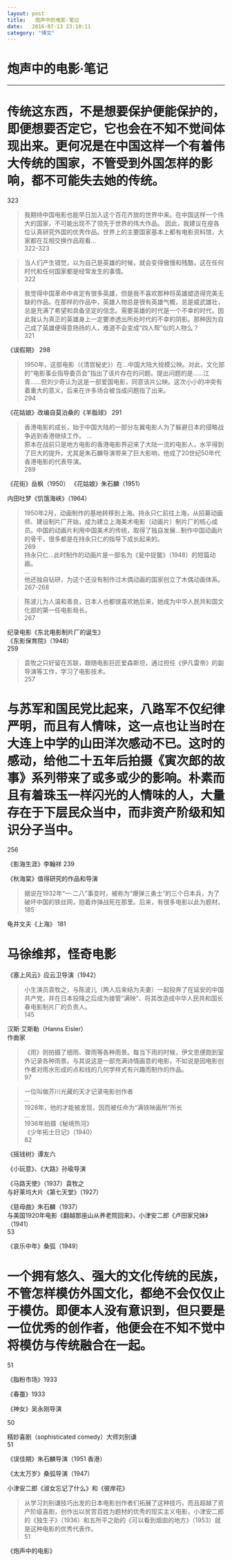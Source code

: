 ```yaml
---
layout: post
title:   炮声中的电影·笔记
date:   2016-07-13 23:10:11
category: "博文"
---
```

# 炮声中的电影·笔记

***


# 传统这东西，不是想要保护便能保护的，即便想要否定它，它也会在不知不觉间体现出来。更何况是在中国这样一个有着伟大传统的国家，不管受到外国怎样的影响，都不可能失去她的传统。  
323



>我期待中国电影也能早日加入这个百花齐放的世界中来。在中国这样一个伟大的国家，不可能出现不了领先于世界的伟大作品。
因此，我建议在座各位认真研究外国的优秀作品。世界上的主要国家基本上都有电影资料馆，大家都在互相交换作品观看…  
322-323



>当人们产生错觉，以为自己是英雄的时候，就会变得傲慢和残酷，这在任何时代和任何国家都是经常发生的事情。  
322




>我觉得中国革命中肯定有很多英雄，但是我不喜欢那种将英雄塑造得完美无缺的作品。在那样的作品中，英雄人物总是很有英雄气概，总是威武雄壮，总是充满了希望和具备坚定的信念。需要英雄的时代是一个不幸的时代，因此我认为真正的英雄身上一定要渗透出所处时代的不幸的阴影。那种因为自己成了英雄便得意扬扬的人，难道不会变成“四人帮”似的人物么？  
321




《误假期》
298

>1950年，这部电影（《清宫秘史》）在…中国大陆大规模公映。对此，文化部的“电影事业指导委员会”指出了该片存在的问题。提出问题的是……江青……但刘少奇认为这是一部爱国电影，同意该片公映。这次小小的冲突有着重大的意义，后来在许多场合被当成问题指了出来。    
294




《花姑娘》改编自莫泊桑的《羊脂球》
291




>香港电影的成长，始于中国大陆的一部分左翼电影人为了躲避日本的侵略战争逃到香港继续工作。
…  
原本在战前只是地方电影的香港电影界迎来了大陆一流的电影人，水平得到了巨大的提升。尤其是朱石麟导演带来了巨大影响，他成了20世纪50年代香港电影的代表导演。  
289




《花街》岳枫（1950）
《花姑娘》朱石麟（1951）

内田吐梦《饥饿海峡》（1964）




>1950年2月，动画制作的基地转移到上海。持永只仁前往上海，从招募动画师、建设制片厂开始，成为建立上海美术电影（动画片）制片厂的核心成员。中国的动画片利用中国美术的传统，取得了独自发展…制作中国动画片的骨干，很多都是在持永只仁的指导下成长起来的。  
269  
持永只仁…此时制作的动画片是一部名为《瓮中捉鳖》（1948）的短篇动画。  
…  
他还独自钻研，为这个还没有制作过木偶动画的国家创立了木偶动画体系。  
267-268




>陈波儿为人温和善良，日本人也都很喜欢她后来，她成为中华人民共和国文化部的第一任电影局长。  
267




纪录电影《东北电影制片厂的诞生》  
《东影保育院》（1948）  
259




>袁牧之只好留在苏联，跟随电影巨匠爱森斯坦，通过担任《伊凡雷帝》的副导演等工作，学习了电影技术。  
257



# 与苏军和国民党比起来，八路军不仅纪律严明，而且有人情味，这一点也让当时在大连上中学的山田洋次感动不已。这时的感动，给他二十五年后拍摄《寅次郎的故事》系列带来了或多或少的影响。朴素而且有着珠玉一样闪光的人情味的人，大量存在于下层民众当中，而非资产阶级和知识分子当中。  
256




《影海生涯》李翰祥
239



《秋海棠》值得研究的作品和导演



>据说在1932年“一·二八”事变时，被称为“爆弹三勇士”的三个日本兵，为了破坏中国的铁丝网，抱着炸弹战死在那里。后来，有很多电影以此为题材。  
185




龟井文夫《上海》
181




# 马徐维邦，怪奇电影



《塞上风云》应云卫导演（1942）




>小生演员袁牧之，与陈波儿（两人后来结为夫妻）一起投奔了在延安的中国共产党，并在日本投降之后成为接管“满映”、将其改造成中华人民共和国长春电影制片厂的负责人。  
145





汉斯·艾斯勒（Hanns Eisler）  
作曲家





>《雨》则拍摄了细雨、骤雨等各种雨景。每当下雨的时候，伊文思便跑到室外记录各种雨景。与其说这是一部充满诗情画意的电影，不如说是因电影创作者对雨水形成的点和线的几何学样式有兴趣而制作的作品。  
97




>一位叫做芥川光藏的天才记录电影创作者  
…  
1928年，他的才能被发现，因而被任命为“满铁映画所”所长  
…  
1936年拍摄《秘境热河》  
《少年拓士日记》（1940）  
82



《摇钱树》谭友六

《小玩意》、《大路》孙瑜导演

《马路天使》（1937）袁牧之  
与好莱坞大片《第七天堂》（1927）

《慈母曲》朱石麟（1937）  
与美国1920年电影《翻越那座山从养老院回来》，小津安二郎《卢田家兄妹》（1941）  
53

《哀乐中年》桑弧（1949）


# 一个拥有悠久、强大的文化传统的民族，不管怎样模仿外国文化，都绝不会仅仅止于模仿。即便本人没有意识到，但只要是一位优秀的创作者，他便会在不知不觉中将模仿与传统融合在一起。  
51


《脂粉市场》1933

《春蚕》1933

《神女》吴永刚导演

50

精妙喜剧（sophisticated comedy）大师刘别谦  
51

《误佳期》朱石麟导演（1951 香港）  

《太太万岁》桑弧导演（1947）  

小津安二郎《淑女忘记了什么》和《彼岸花》  




>从学习刘别谦技巧出发的日本电影创作者们拓展了这种技巧，而且超越了资产阶级喜剧，创作出以贫苦百姓为题材的优秀的现实主义电影，小津安二郎的《独生子》（1936）和五所平之助的《可以看到烟囱的地方》（1953）就是这种电影的优秀代表作。  
51

《炮声中的电影》